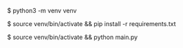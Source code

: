 

$ python3 -m venv venv

$ source venv/bin/activate && pip install -r requirements.txt




$ source venv/bin/activate && python main.py


